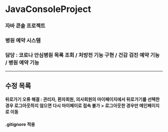 # JavaConsoleProject

### 자바 콘솔 프로젝트

### 병원 예약 시스템

### 담당 : 코로나 안심병원 목록 조회 / 처방전 기능 구현 / 건감 검진 예약 기능 / 병원 예약 기능

---

## 수정 목록

#### 뒤로가기 오류 해결 : 관리자, 환자회원, 의사회원의 마이페이지에서 뒤로가기를 선택한 경우 로그아웃하지 않으면 다시 마이페이로 접속 불가 > 로그아웃한 경우만 메인페이지로 이동

#### .gitignore 적용

